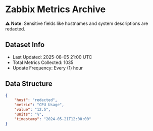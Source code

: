 # Zabbix Metrics Archive

⚠️ **Note**: Sensitive fields like hostnames and system descriptions are redacted.

## Dataset Info
- Last Updated: 2025-08-05 21:00 UTC
- Total Metrics Collected: 1035
- Update Frequency: Every (1) hour

## Data Structure
```json
{
    "host": "redacted",
    "metric": "CPU Usage",
    "value": "12.5",
    "units": "%",
    "timestamp": "2024-05-21T12:00:00"
}
```
